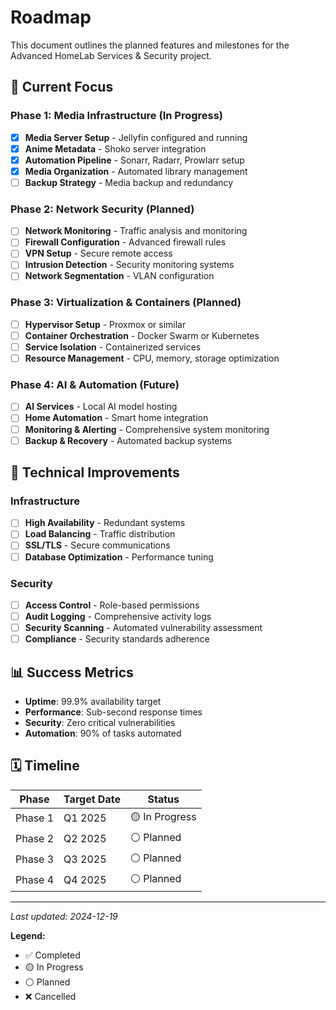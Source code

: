 # Roadmap

This document outlines the planned features and milestones for the Advanced HomeLab Services & Security project.

## 🎯 Current Focus

### Phase 1: Media Infrastructure (In Progress)
- [x] **Media Server Setup** - Jellyfin configured and running
- [x] **Anime Metadata** - Shoko server integration
- [x] **Automation Pipeline** - Sonarr, Radarr, Prowlarr setup
- [x] **Media Organization** - Automated library management
- [ ] **Backup Strategy** - Media backup and redundancy

### Phase 2: Network Security (Planned)
- [ ] **Network Monitoring** - Traffic analysis and monitoring
- [ ] **Firewall Configuration** - Advanced firewall rules
- [ ] **VPN Setup** - Secure remote access
- [ ] **Intrusion Detection** - Security monitoring systems
- [ ] **Network Segmentation** - VLAN configuration

### Phase 3: Virtualization & Containers (Planned)
- [ ] **Hypervisor Setup** - Proxmox or similar
- [ ] **Container Orchestration** - Docker Swarm or Kubernetes
- [ ] **Service Isolation** - Containerized services
- [ ] **Resource Management** - CPU, memory, storage optimization

### Phase 4: AI & Automation (Future)
- [ ] **AI Services** - Local AI model hosting
- [ ] **Home Automation** - Smart home integration
- [ ] **Monitoring & Alerting** - Comprehensive system monitoring
- [ ] **Backup & Recovery** - Automated backup systems

## 🔧 Technical Improvements

### Infrastructure
- [ ] **High Availability** - Redundant systems
- [ ] **Load Balancing** - Traffic distribution
- [ ] **SSL/TLS** - Secure communications
- [ ] **Database Optimization** - Performance tuning

### Security
- [ ] **Access Control** - Role-based permissions
- [ ] **Audit Logging** - Comprehensive activity logs
- [ ] **Security Scanning** - Automated vulnerability assessment
- [ ] **Compliance** - Security standards adherence

## 📊 Success Metrics

- **Uptime**: 99.9% availability target
- **Performance**: Sub-second response times
- **Security**: Zero critical vulnerabilities
- **Automation**: 90% of tasks automated

## 🗓️ Timeline

| Phase | Target Date | Status |
|-------|-------------|--------|
| Phase 1 | Q1 2025 | 🟡 In Progress |
| Phase 2 | Q2 2025 | ⚪ Planned |
| Phase 3 | Q3 2025 | ⚪ Planned |
| Phase 4 | Q4 2025 | ⚪ Planned |

---

*Last updated: 2024-12-19*

**Legend:**
- ✅ Completed
- 🟡 In Progress  
- ⚪ Planned
- ❌ Cancelled
